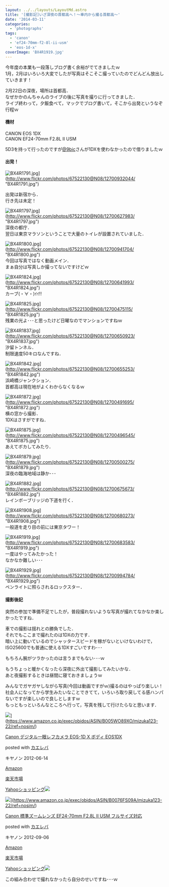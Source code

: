 ```yaml
---
layout: ../../layouts/LayoutMd.astro
title: '[撮影記]いざ深夜の首都高へ！～車内から撮る首都高～'
date: '2014-03-11'
categories:
  - 'photographs'
tags:
  - 'canon'
  - 'ef24-70mm-f2-8l-ii-usm'
  - 'eos-1d-x'
coverImage: 'BX4R1919.jpg'
---
```


今年度の本業も一段落しブログ書く余裕がでてきましたｗ  
1月，2月はいろいろ大変でしたが写真はそこそこ撮っていたのでどんどん放出していきます！

2月22日の深夜，場所は首都高．  
なぜかかのんちゃんのライブの後に写真を撮りに行ってきました．  
ライブ終わって，夕飯食べて，マックでブログ書いて，そこから出発というなぞ行程ｗ

#### 機材

CANON EOS 1DX  
CANON EF24-70mm F2.8L II USM

5D3を持って行ったのですが[@9bic](https://twitter.com/9bic)さんが1DXを使わなかったので借りましたｗ

#### 出発！

![BX4R1791.jpg](/archive/images/12700932044_f642b02429_b.jpg)](http://www.flickr.com/photos/67522130@N08/12700932044/ "BX4R1791.jpg")

出発は新宿から．  
行き先は未定！

![BX4R1797.jpg](/archive/images/12700627983_b4a711c21b_b.jpg)](http://www.flickr.com/photos/67522130@N08/12700627983/ "BX4R1797.jpg")  
深夜の都庁．  
翌日は東京マラソンということで大量のトイレが設置されていました．

![BX4R1800.jpg](/archive/images/12700941704_20e60674d0_b.jpg)](http://www.flickr.com/photos/67522130@N08/12700941704/ "BX4R1800.jpg")  
今回は写真ではなく動画メイン．  
まぁ自分は写真しか撮ってないですけどｗ

![BX4R1824.jpg](/archive/images/12700641993_22ff5d661a_b.jpg)](http://www.flickr.com/photos/67522130@N08/12700641993/ "BX4R1824.jpg")  
カーブ(・∀・)ｲｲ!!

![BX4R1825.jpg](/archive/images/12700475115_77df16f96b_b.jpg)](http://www.flickr.com/photos/67522130@N08/12700475115/ "BX4R1825.jpg")  
残業の光よ･･･と思ったけど日曜なのでマンションですねｗ

![BX4R1837.jpg](/archive/images/12700650923_175d2df13f_b.jpg)](http://www.flickr.com/photos/67522130@N08/12700650923/ "BX4R1837.jpg")  
汐留トンネル．  
制限速度50キロなんですね．

![BX4R1842.jpg](/archive/images/12700655253_c154f124a6_b.jpg)](http://www.flickr.com/photos/67522130@N08/12700655253/ "BX4R1842.jpg")  
浜崎橋ジャンクション．  
首都高は現在地がよくわからなくなるｗ

![BX4R1872.jpg](/archive/images/12700491695_0c870f5c83_b.jpg)](http://www.flickr.com/photos/67522130@N08/12700491695/ "BX4R1872.jpg")  
横の窓から撮影．  
1DXはさすがですね．

![BX4R1875.jpg](/archive/images/12700496545_2b08c7b24d_b.jpg)](http://www.flickr.com/photos/67522130@N08/12700496545/ "BX4R1875.jpg")  
あえてボカしてみたり．

![BX4R1879.jpg](/archive/images/12700500275_0dc5da85a2_b.jpg)](http://www.flickr.com/photos/67522130@N08/12700500275/ "BX4R1879.jpg")  
深夜の臨海地域は静か･･･

![BX4R1882.jpg](/archive/images/12700675673_60259bcbfe_b.jpg)](http://www.flickr.com/photos/67522130@N08/12700675673/ "BX4R1882.jpg")  
レインボーブリッジの下道を行く．

![BX4R1908.jpg](/archive/images/12700680273_447fca9a70_b.jpg)](http://www.flickr.com/photos/67522130@N08/12700680273/ "BX4R1908.jpg")  
一般道を走り目の前には東京タワー！

![BX4R1919.jpg](/archive/images/12700683583_ba8f5b3eee_b.jpg)](http://www.flickr.com/photos/67522130@N08/12700683583/ "BX4R1919.jpg")  
一度はやってみたかった！  
なかなか難しい･･･

![BX4R1929.jpg](/archive/images/12700994784_0a21a55cfa_b.jpg)](http://www.flickr.com/photos/67522130@N08/12700994784/ "BX4R1929.jpg")  
ペンライトに照らされるロックスター．

#### 撮影後記

突然の参加で準備不足でしたが，普段撮れないような写真が撮れてなかなか楽しかったですね．

車での撮影は揺れとの勝負でした．  
それでもここまで撮れたのは1DXの力です．  
暗い上に動いているのでシャッタースピードを稼がないといけないわけで，ISO25600でも普通に使える1DXすごいですわ･･･

もちろん腕がツラかったのは言うまでもない･･･ｗ

もうちょっと暖かくなったら深夜に外出て撮影してみたいかな．  
あと夜撮影するときは昼間に寝ておきましょうｗ

みんなでガヤガヤしながら写真(今回は動画ですがｗ)撮るのはやっぱり楽しい！  
社会人になってから学生みたいなことできてて，いろいろ取り戻してる感ハンパないですが楽しいので良しとしますｗ  
もっともっといろんなところへ行って，写真を残して行けたらなと思います．

![](/archive/images/51IxKz4k8fL._SL160_.jpg)](https://www.amazon.co.jp/exec/obidos/ASIN/B005WO89XO/mizuka123-22/ref=nosim/)

[Canon デジタル一眼レフカメラ EOS-1D X ボディ EOS1DX](https://www.amazon.co.jp/exec/obidos/ASIN/B005WO89XO/mizuka123-22/ref=nosim/)

posted with [カエレバ](http://kaereba.com)

キヤノン 2012-06-14

[Amazon](http://www.amazon.co.jp/gp/search?keywords=EOS-1D%20EOS1DX&__mk_ja_JP=%83J%83%5E%83J%83i&tag=mizuka123-22 'アマゾン')

[楽天市場](http://hb.afl.rakuten.co.jp/hgc/032b53ee.4b34c5ee.0f4a541e.f440145e/?pc=http%3A%2F%2Fsearch.rakuten.co.jp%2Fsearch%2Fmall%2FEOS-1D%2520EOS1DX%2F-%2Ff.1-p.1-s.1-sf.0-st.A-v.2%3Fx%3D0%26scid%3Daf_ich_link_urltxt%26m%3Dhttp%3A%2F%2Fm.rakuten.co.jp%2F '楽天市場')

[Yahooショッピング![](//ad.jp.ap.valuecommerce.com/servlet/gifbanner?sid=3066752&pid=881990642)](//ck.jp.ap.valuecommerce.com/servlet/referral?sid=3066752&pid=881990642&vc_url=http%3A%2F%2Fshopping.search.yahoo.co.jp%2Fsearch%3FuIv%3Don%26ei%3DUTF-8%26tab_ex%3Dcommerce%26slider%3D0%26va%3DEOS-1D%2520EOS1DX 'Yahooショッピング')

![](/archive/images/41v2-EEbHqL._SL160_.jpg)](https://www.amazon.co.jp/exec/obidos/ASIN/B0076FS09A/mizuka123-22/ref=nosim/)

[Canon 標準ズームレンズ EF24-70mm F2.8L II USM フルサイズ対応](https://www.amazon.co.jp/exec/obidos/ASIN/B0076FS09A/mizuka123-22/ref=nosim/)

posted with [カエレバ](http://kaereba.com)

キヤノン 2012-09-06

[Amazon](http://www.amazon.co.jp/gp/search?keywords=EF24-70mm%20F2.8L&__mk_ja_JP=%83J%83%5E%83J%83i&tag=mizuka123-22 'アマゾン')

[楽天市場](http://hb.afl.rakuten.co.jp/hgc/032b53ee.4b34c5ee.0f4a541e.f440145e/?pc=http%3A%2F%2Fsearch.rakuten.co.jp%2Fsearch%2Fmall%2FEF24-70mm%2520F2.8L%2F-%2Ff.1-p.1-s.1-sf.0-st.A-v.2%3Fx%3D0%26scid%3Daf_ich_link_urltxt%26m%3Dhttp%3A%2F%2Fm.rakuten.co.jp%2F '楽天市場')

[Yahooショッピング![](//ad.jp.ap.valuecommerce.com/servlet/gifbanner?sid=3066752&pid=881990642)](//ck.jp.ap.valuecommerce.com/servlet/referral?sid=3066752&pid=881990642&vc_url=http%3A%2F%2Fshopping.search.yahoo.co.jp%2Fsearch%3FuIv%3Don%26ei%3DUTF-8%26tab_ex%3Dcommerce%26slider%3D0%26va%3DEF24-70mm%2520F2.8L 'Yahooショッピング')

この組み合わせで撮れなかったら自分のせいですね･･･ｗ

